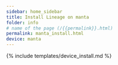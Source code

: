 ```yaml
---
sidebar: home_sidebar
title: Install Lineage on manta
folder: info
# name of the page (/{{permalink}}.html)
permalink: manta_install.html
device: manta
---
```

{% include templates/device_install.md %}
